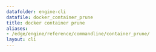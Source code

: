 ```yaml
---
datafolder: engine-cli
datafile: docker_container_prune
title: docker container prune
aliases:
- /edge/engine/reference/commandline/container_prune/
layout: cli
---
```


<!--
This page is automatically generated from Docker's source code. If you want to
suggest a change to the text that appears here, open a ticket or pull request
in the source repository on GitHub:

https://github.com/docker/cli
-->